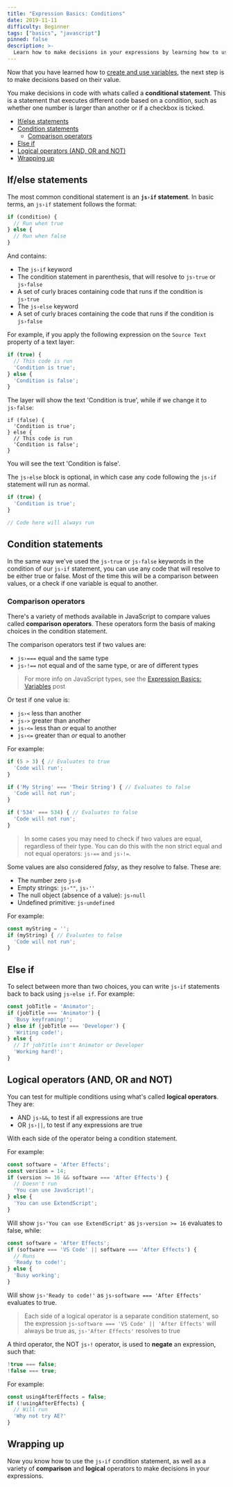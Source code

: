 ```yaml
---
title: "Expression Basics: Conditions"
date: 2019-11-11
difficulty: Beginner
tags: ["basics", "javascript"]
pinned: false
description: >-
  Learn how to make decisions in your expressions by learning how to use JavaScript conditionals and logical operators.
---
```


[MDN Referance]: https://developer.mozilla.org/en-US/docs/Learn/JavaScript/Building_blocks/conditionals

Now that you have learned how to [create and use variables](../../basics-variables), the next step is to make decisions based on their value.

You make decisions in code with whats called a **conditional statement**. This is a statement that executes different code based on a condition, such as whether one number is larger than another or if a checkbox is ticked.

- [If/else statements](#ifelse-statements)
- [Condition statements](#condition-statements)
  - [Comparison operators](#comparison-operators)
- [Else if](#else-if)
- [Logical operators (AND, OR and NOT)](#logical-operators-and-or-and-not)
- [Wrapping up](#wrapping-up)

## If/else statements

The most common conditional statement is an **`js›if` statement**. In basic terms, an `js›if` statement follows the format:

```js
if (condition) {
  // Run when true
} else {
  // Run when false
}
```

And contains:

- The `js›if` keyword
- The condition statement in parenthesis, that will resolve to `js›true` or `js›false`
- A set of curly braces containing code that runs if the condition is `js›true`
- The `js›else` keyword
- A set of curly braces containing the code that runs if the condition is `js›false`

For example, if you apply the following expression on the `Source Text` property of a text layer:

```js
if (true) {
  // This code is run
  'Condition is true';
} else {
  'Condition is false';
}
```

The layer will show the text 'Condition is true', while if we change it to `js›false`:

```js{1}
if (false) {
  'Condition is true';
} else {
  // This code is run
  'Condition is false';
}
```

You will see the text 'Condition is false'.

The `js›else` block is optional, in which case any code following the `js›if` statement will run as normal.

```js
if (true) {
  'Condition is true';
}

// Code here will always run
```

## Condition statements

In the same way we've used the `js›true` or `js›false` keywords in the condition of our `js›if` statement, you can use any code that will resolve to be either true or false. Most of the time this will be a comparison between values, or a check if one variable is equal to another.

### Comparison operators

There's a variety of methods available in JavaScript to compare values called **comparison operators**. These operators form the basis of making choices in the condition statement.

The comparison operators test if two values are:
- `js›===` equal and the same type
- `js›!==` not equal and of the same type, or are of different types

> For more info on JavaScript types, see the [Expression Basics: Variables](../basics-variables/index.md) post

Or test if one value is:
- `js›<` less than another
- `js›>` greater than another
- `js›<=` less than *or* equal to another
- `js›<=` greater than *or* equal to another

For example:

```js
if (5 > 3) { // Evaluates to true
  'Code will run';
}

if ('My String' === 'Their String') { // Evaluates to false
  'Code will not run';
}

if ('534' === 534) { // Evaluates to false
  'Code will not run';
}

```

> In some cases you may need to check if two values are equal, regardless of their type. You can do this with the non strict equal and not equal operators: `js›==` and `js›!=`.

Some values are also considered *falsy*, as they resolve to false. These are:

- The number zero `js›0`
- Empty strings: `js›""`, `js›''`
- The null object (absence of a value): `js›null`
- Undefined primitive: `js›undefined`

For example:

```js
const myString = '';
if (myString) { // Evaluates to false
  'Code will not run';
}
```

## Else if

To select between more than two choices, you can write `js›if` statements back to back using `js›else if`. For example:

```js
const jobTitle = 'Animator';
if (jobTitle === 'Animator') {
  'Busy keyframing!'; 
} else if (jobTitle === 'Developer') {
  'Writing code!';
} else {
  // If jobTitle isn't Animator or Developer
  'Working hard!';
}
```

## Logical operators (AND, OR and NOT)

You can test for multiple conditions using what's called **logical operators**. They are:

- AND `js›&&`, to test if all expressions are true
- OR `js›||`, to test if any expressions are true

With each side of the operator being a condition statement.

For example:

```js
const software = 'After Effects';
const version = 14;
if (version >= 16 && software === 'After Effects') {
  // Doesn't run
  'You can use JavaScript!';
} else {
  'You can use ExtendScript';
}
```

Will show `js›'You can use ExtendScript'` as `js›version >= 16` evaluates to false, while:

```js
const software = 'After Effects';
if (software === 'VS Code' || software === 'After Effects') {
  // Runs
  'Ready to code!';
} else {
  'Busy working';
}
```

Will show `js›'Ready to code!'` as `js›software === 'After Effects'` evaluates to true.

> Each side of a logical operator is a separate condition statement, so the expression `js›software === 'VS Code' || 'After Effects'` will always be true as, `js›'After Effects'` resolves to true

A third operator, the NOT `js›!` operator, is used to **negate** an expression, such that:

```js
!true === false;
!false === true;
```

For example:

```js
const usingAfterEffects = false;
if (!usingAfterEffects) {
  // Will run
  'Why not try AE?'
}
```

## Wrapping up

Now you know how to use the `js›if` condition statement, as well as a variety of **comparison** and **logical** operators to make decisions in your expressions.
